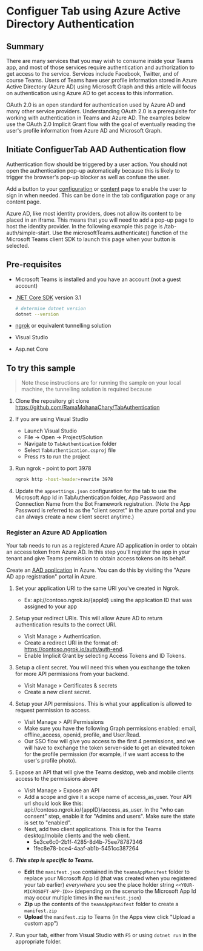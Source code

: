 # Configuer Tab using Azure Active Directory Authentication

## Summary

There are many services that you may wish to consume inside your Teams app, and most of those services require authentication and authorization to get access to the service. Services include Facebook, Twitter, and of course Teams. Users of Teams have user profile information stored in Azure Active Directory (Azure AD) using Microsoft Graph and this article will focus on authentication using Azure AD to get access to this information.

OAuth 2.0 is an open standard for authentication used by Azure AD and many other service providers. Understanding OAuth 2.0 is a prerequisite for working with authentication in Teams and Azure AD. The examples below use the OAuth 2.0 Implicit Grant flow with the goal of eventually reading the user's profile information from Azure AD and Microsoft Graph.

## Initiate ConfiguerTab AAD Authentication flow

Authentication flow should be triggered by a user action. You should not open the authentication pop-up automatically because this is likely to trigger the browser's pop-up blocker as well as confuse the user.

Add a button to your [configuration](https://docs.microsoft.com/en-us/microsoftteams/platform/tabs/how-to/create-tab-pages/configuration-page) or [content](https://docs.microsoft.com/en-us/microsoftteams/platform/tabs/how-to/create-tab-pages/content-page) page to enable the user to sign in when needed. This can be done in the tab configuration page or any content page.

Azure AD, like most identity providers, does not allow its content to be placed in an iframe. This means that you will need to add a pop-up page to host the identity provider. In the following example this page is /tab-auth/simple-start. Use the microsoftTeams.authenticate() function of the Microsoft Teams client SDK to launch this page when your button is selected.

## Pre-requisites

- Microsoft Teams is installed and you have an account (not a guest account)
- [.NET Core SDK](https://dotnet.microsoft.com/download) version 3.1

  ```bash
  # determine dotnet version
  dotnet --version
  ```
- [ngrok](https://ngrok.com/) or equivalent tunnelling solution

- Visual Studio

- Asp.net Core

## To try this sample

> Note these instructions are for running the sample on your local machine, the tunnelling solution is required because

1) Clone the repository
    git clone https://github.com/RamaMohanaChary/TabAuthentication

2) If you are using Visual Studio
    - Launch Visual Studio
    - File -> Open -> Project/Solution
    - Navigate to `TabAuthentication` folder
    - Select `TabAuthentication.csproj` file
    - Press `F5` to run the project

3) Run ngrok - point to port 3978
    ```bash
    ngrok http -host-header=rewrite 3978
    ```
4) Update the `appsettings.json` configuration for the tab to use the Microsoft App Id in TabAuthentication folder, App Password and Connection Name from the Bot Framework           registration. (Note the App Password is referred to as the "client secret" in the azure portal and you can always create a new client secret anytime.)

### Register an Azure AD Application

  Your tab needs to run as a registered Azure AD application in order to obtain an access token from Azure AD. In this step you'll register the app in your tenant and give Teams   permission to obtain access tokens on its behalf.

  Create an [AAD application](https://docs.microsoft.com/en-us/microsoftteams/platform/tabs/how-to/authentication/auth-aad-sso#1-create-your-aad-application-in-azure) in           Azure. You can do this by visiting the "Azure AD app registration" portal in Azure.

1) Set your application URI to the same URI you've created in Ngrok.
   - Ex: api://contoso.ngrok.io/{appId} using the application ID that was assigned to your app
          
2) Setup your redirect URIs. This will allow Azure AD to return authentication results to the correct URI.
   - Visit Manage > Authentication.
   - Create a redirect URI in the format of: https://contoso.ngrok.io/auth/auth-end.
   - Enable Implicit Grant by selecting Access Tokens and ID Tokens.
          
3) Setup a client secret. You will need this when you exchange the token for more API permissions from your backend.
   - Visit Manage > Certificates & secrets
   - Create a new client secret.
          
4) Setup your API permissions. This is what your application is allowed to request permission to access.
   - Visit Manage > API Permissions
   - Make sure you have the following Graph permissions enabled: email, offline_access, openid, profile, and User.Read.
   - Our SSO flow will give you access to the first 4 permissions, and we will have to exchange the token server-side to get an elevated token for the profile permission              (for example, if we want access to the user's profile photo).
          
5) Expose an API that will give the Teams desktop, web and mobile clients access to the permissions above
   - Visit Manage > Expose an API
   - Add a scope and give it a scope name of access_as_user. Your API url should look like this: api://contoso.ngrok.io/{appID}/access_as_user. In the "who can consent"               step, enable it for "Admins and users". Make sure the state is set to "enabled".
   - Next, add two client applications. This is for the Teams desktop/mobile clients and the web client.
      - 5e3ce6c0-2b1f-4285-8d4b-75ee78787346
      - 1fec8e78-bce4-4aaf-ab1b-5451cc387264

6)  __*This step is specific to Teams.*__
    - **Edit** the `manifest.json` contained in the  `teamsAppManifest` folder to replace your Microsoft App Id (that was created when you registered your tab earlier) *everywhere* you see the place holder string `<<YOUR-MICROSOFT-APP-ID>>` (depending on the scenario the Microsoft App Id may occur multiple times in the `manifest.json`)
    - **Zip** up the contents of the `teamsAppManifest` folder to create a `manifest.zip`
    - **Upload** the `manifest.zip` to Teams (in the Apps view click "Upload a custom app")

7) Run your tab, either from Visual Studio with `F5` or using `dotnet run` in the appropriate folder.


 


